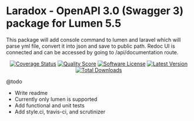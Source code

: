 Laradox - OpenAPI 3.0 (Swagger 3) package for Lumen 5.5
====================

This package will add console command to lumen and laravel which will parse yml file, convert it into json and save to public path.
Redoc UI is connected and can be accessed by going to /api/documentation route.

<p align="center">
<a href="https://scrutinizer-ci.com/g/iocaste/opendox/code-structure"><img src="https://img.shields.io/scrutinizer/coverage/g/iocaste/opendox.svg?style=flat-square" alt="Coverage Status"></img></a>
<a href="https://scrutinizer-ci.com/g/iocaste/opendox"><img src="https://img.shields.io/scrutinizer/g/iocaste/opendox.svg?style=flat-square" alt="Quality Score"></img></a>
<a href="LICENSE"><img src="https://img.shields.io/badge/license-MIT-brightgreen.svg?style=flat-square" alt="Software License"></img></a>
<a href="https://github.com/iocaste/opendox/releases"><img src="https://img.shields.io/github/release/iocaste/opendox.svg?style=flat-square" alt="Latest Version"></img></a>
<a href="https://packagist.org/packages/iocaste/opendox"><img src="https://img.shields.io/packagist/dt/iocaste/opendox.svg?style=flat-square" alt="Total Downloads"></img></a>
</p>

@todo

* Write readme
* Currently only lumen is supported
* Add functional and unit tests
* Add style.ci, travis-ci, and scrutinizer

